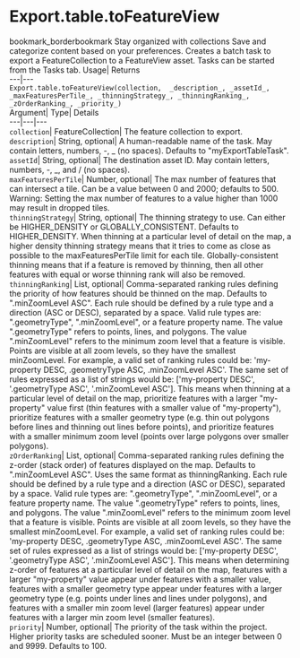  
#  Export.table.toFeatureView 
bookmark_borderbookmark Stay organized with collections  Save and categorize content based on your preferences.
Creates a batch task to export a FeatureCollection to a FeatureView asset. Tasks can be started from the Tasks tab. 
Usage| Returns  
---|---  
`Export.table.toFeatureView(collection,  _description_, _assetId_, _maxFeaturesPerTile_, _thinningStrategy_, _thinningRanking_, _zOrderRanking_, _priority_)`  
Argument|  Type| Details  
---|---|---  
`collection`| FeatureCollection| The feature collection to export.  
`description`| String, optional| A human-readable name of the task. May contain letters, numbers, -, _ (no spaces). Defaults to "myExportTableTask".  
`assetId`| String, optional| The destination asset ID. May contain letters, numbers, -, _, and / (no spaces).  
`maxFeaturesPerTile`| Number, optional| The max number of features that can intersect a tile. Can be a value between 0 and 2000; defaults to 500. Warning: Setting the max number of features to a value higher than 1000 may result in dropped tiles.  
`thinningStrategy`| String, optional| The thinning strategy to use. Can either be HIGHER_DENSITY or GLOBALLY_CONSISTENT. Defaults to HIGHER_DENSITY. When thinning at a particular level of detail on the map, a higher density thinning strategy means that it tries to come as close as possible to the maxFeaturesPerTile limit for each tile. Globally-consistent thinning means that if a feature is removed by thinning, then all other features with equal or worse thinning rank will also be removed.  
`thinningRanking`| List, optional| Comma-separated ranking rules defining the priority of how features should be thinned on the map. Defaults to ".minZoomLevel ASC". Each rule should be defined by a rule type and a direction (ASC or DESC), separated by a space. Valid rule types are: ".geometryType", ".minZoomLevel", or a feature property name. The value ".geometryType" refers to points, lines, and polygons. The value ".minZoomLevel" refers to the minimum zoom level that a feature is visible. Points are visible at all zoom levels, so they have the smallest minZoomLevel. For example, a valid set of ranking rules could be: 'my-property DESC, .geometryType ASC, .minZoomLevel ASC'. The same set of rules expressed as a list of strings would be: ['my-property DESC', '.geometryType ASC', '.minZoomLevel ASC']. This means when thinning at a particular level of detail on the map, prioritize features with a larger "my-property" value first (thin features with a smaller value of "my-property"), prioritize features with a smaller geometry type (e.g. thin out polygons before lines and thinning out lines before points), and prioritize features with a smaller minimum zoom level (points over large polygons over smaller polygons).  
`zOrderRanking`| List, optional| Comma-separated ranking rules defining the z-order (stack order) of features displayed on the map. Defaults to ".minZoomLevel ASC". Uses the same format as thinningRanking. Each rule should be defined by a rule type and a direction (ASC or DESC), separated by a space. Valid rule types are: ".geometryType", ".minZoomLevel", or a feature property name. The value ".geometryType" refers to points, lines, and polygons. The value ".minZoomLevel" refers to the minimum zoom level that a feature is visible. Points are visible at all zoom levels, so they have the smallest minZoomLevel. For example, a valid set of ranking rules could be: 'my-property DESC, .geometryType ASC, .minZoomLevel ASC'. The same set of rules expressed as a list of strings would be: ['my-property DESC', '.geometryType ASC', '.minZoomLevel ASC']. This means when determining z-order of features at a particular level of detail on the map, features with a larger "my-property" value appear under features with a smaller value, features with a smaller geometry type appear under features with a larger geometry type (e.g. points under lines and lines under polygons), and features with a smaller min zoom level (larger features) appear under features with a larger min zoom level (smaller features).  
`priority`| Number, optional| The priority of the task within the project. Higher priority tasks are scheduled sooner. Must be an integer between 0 and 9999. Defaults to 100.  
